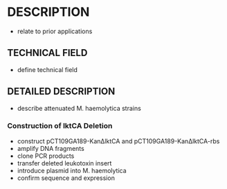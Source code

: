 # DESCRIPTION

- relate to prior applications

## TECHNICAL FIELD

- define technical field

## DETAILED DESCRIPTION

- describe attenuated M. haemolytica strains

### Construction of lktCA Deletion

- construct pCT109GA189-KanΔlktCA and pCT109GA189-KanΔlktCA-rbs
- amplify DNA fragments
- clone PCR products
- transfer deleted leukotoxin insert
- introduce plasmid into M. haemolytica
- confirm sequence and expression

